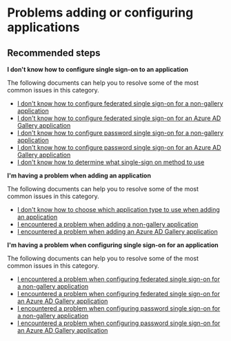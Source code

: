<properties
  pageTitle="Problems adding or configuring applications"
  description="Problems adding or configuring applications"
  service="microsoft.aad"
  resource="Microsoft_AAD_IAM"
  authors="ajamess"
  selfHelpType="resource"
  cloudEnvironments="public, Fairfax, Mooncake, usnat, ussec"
  resourceTags="enterpriseapps_overview, enterpriseapps_singleapp,directory_overview"
  displayOrder="107"
 	articleId="345cb024-132f-483f-9286-a7348ef1f8d0"
	ownershipId="AzureIdentity_User"
/>

# Problems adding or configuring applications

## **Recommended steps**

**I don't know how to configure single sign-on to an application**

The following documents can help you to resolve some of the most common issues in this category.

  * [I don't know how to configure federated single sign-on for a non-gallery application](https://docs.microsoft.com/azure/active-directory/application-config-sso-how-to-configure-federated-sso-non-gallery/?WT.mc_id=UI_AAD_Enterprise_Apps_Troubleshooting_L2_Overview)
  * [I don't know how to configure federated single sign-on for an Azure AD Gallery application](https://docs.microsoft.com/azure/active-directory/application-config-sso-how-to-configure-federated-sso-gallery/?WT.mc_id=UI_AAD_Enterprise_Apps_Troubleshooting_L2_Overview)
  * [I don't know how to configure password single sign-on for a non-gallery application](https://docs.microsoft.com/azure/active-directory/application-config-sso-how-to-configure-password-sso-non-gallery/?WT.mc_id=UI_AAD_Enterprise_Apps_Troubleshooting_L2_Overview)
  * [I don't know how to configure password single sign-on for an Azure AD Gallery application](https://docs.microsoft.com/azure/active-directory/application-config-sso-how-to-configure-password-sso-gallery/?WT.mc_id=UI_AAD_Enterprise_Apps_Troubleshooting_L2_Overview)
  * [I don't know how to determine what single-sign on method to use](https://docs.microsoft.com/azure/active-directory/application-config-sso-how-to-choose-sign-on-method/?WT.mc_id=UI_AAD_Enterprise_Apps_Troubleshooting_L2_Overview)

**I'm having a problem when adding an application**

The following documents can help you to resolve some of the most common issues in this category.

  * [I don't know how to choose which application type to use when adding an application](https://docs.microsoft.com/azure/active-directory/application-config-add-app-problem-how-to-choose-application-type/?WT.mc_id=UI_AAD_Enterprise_Apps_Troubleshooting_L2_Overview)
  * [I encountered a problem when adding a non-gallery application](https://docs.microsoft.com/azure/active-directory/application-config-add-app-problem-problem-adding-non-gallery-app/?WT.mc_id=UI_AAD_Enterprise_Apps_Troubleshooting_L2_Overview)
  * [I encountered a problem when adding an Azure AD Gallery application](https://docs.microsoft.com/azure/active-directory/application-config-add-app-problem-problem-adding-gallery-app/?WT.mc_id=UI_AAD_Enterprise_Apps_Troubleshooting_L2_Overview)

**I'm having a problem when configuring single sign-on for an application**

The following documents can help you to resolve some of the most common issues in this category.

  * [I encountered a problem when configuring federated single sign-on for a non-gallery application](https://docs.microsoft.com/azure/active-directory/application-config-sso-problem-configure-federated-sso-non-gallery/?WT.mc_id=UI_AAD_Enterprise_Apps_Troubleshooting_L2_Overview)
  * [I encountered a problem when configuring federated single sign-on for an Azure AD Gallery application](https://docs.microsoft.com/azure/active-directory/application-config-sso-problem-configure-federated-sso-gallery/?WT.mc_id=UI_AAD_Enterprise_Apps_Troubleshooting_L2_Overview)
  * [I encountered a problem when configuring password single sign-on for a non-gallery application](https://docs.microsoft.com/azure/active-directory/application-config-sso-problem-configure-password-sso-non-gallery/?WT.mc_id=UI_AAD_Enterprise_Apps_Troubleshooting_L2_Overview)
  * [I encountered a problem when configuring password single sign-on for an Azure AD Gallery application](https://docs.microsoft.com/azure/active-directory/application-config-sso-problem-configure-password-sso-gallery/?WT.mc_id=UI_AAD_Enterprise_Apps_Troubleshooting_L2_Overview)
